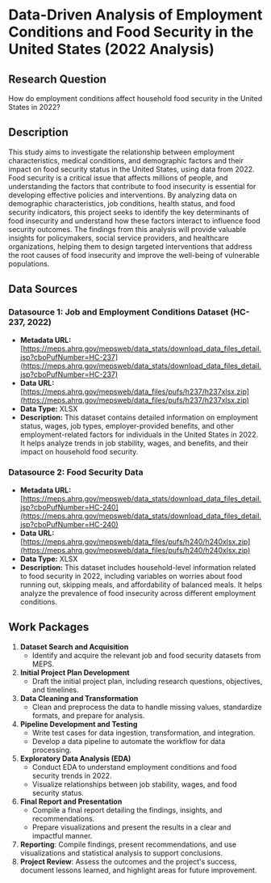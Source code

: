 # Data-Driven Analysis of Employment Conditions and Food Security in the United States (2022 Analysis)

## Research Question
How do employment conditions affect household food security in the United States in 2022?

## Description
This study aims to investigate the relationship between employment characteristics, medical conditions, and demographic factors and their impact on food security status in the United States, using data from 2022. Food security is a critical issue that affects millions of people, and understanding the factors that contribute to food insecurity is essential for developing effective policies and interventions. By analyzing data on demographic characteristics, job conditions, health status, and food security indicators, this project seeks to identify the key determinants of food insecurity and understand how these factors interact to influence food security outcomes. The findings from this analysis will provide valuable insights for policymakers, social service providers, and healthcare organizations, helping them to design targeted interventions that address the root causes of food insecurity and improve the well-being of vulnerable populations.

## Data Sources


### Datasource 1: Job and Employment Conditions Dataset (HC-237, 2022)
- **Metadata URL:** [https://meps.ahrq.gov/mepsweb/data_stats/download_data_files_detail.jsp?cboPufNumber=HC-237](https://meps.ahrq.gov/mepsweb/data_stats/download_data_files_detail.jsp?cboPufNumber=HC-237)
- **Data URL:** [https://meps.ahrq.gov/mepsweb/data_files/pufs/h237/h237xlsx.zip](https://meps.ahrq.gov/mepsweb/data_files/pufs/h237/h237xlsx.zip)
- **Data Type:** XLSX
- **Description:** This dataset contains detailed information on employment status, wages, job types, employer-provided benefits, and other employment-related factors for individuals in the United States in 2022. It helps analyze trends in job stability, wages, and benefits, and their impact on household food security.

### Datasource 2: Food Security Data
- **Metadata URL:** [https://meps.ahrq.gov/mepsweb/data_stats/download_data_files_detail.jsp?cboPufNumber=HC-240](https://meps.ahrq.gov/mepsweb/data_stats/download_data_files_detail.jsp?cboPufNumber=HC-240)
- **Data URL:** [https://meps.ahrq.gov/mepsweb/data_files/pufs/h240/h240xlsx.zip](https://meps.ahrq.gov/mepsweb/data_files/pufs/h240/h240xlsx.zip)
- **Data Type:** XLSX
- **Description:** This dataset includes household-level information related to food security in 2022, including variables on worries about food running out, skipping meals, and affordability of balanced meals. It helps analyze the prevalence of food insecurity across different employment conditions.

## Work Packages
1. **Dataset Search and Acquisition**
   - Identify and acquire the relevant job and food security datasets from MEPS.
2. **Initial Project Plan Development**
   - Draft the initial project plan, including research questions, objectives, and timelines.
3. **Data Cleaning and Transformation**
   - Clean and preprocess the data to handle missing values, standardize formats, and prepare for analysis.
4. **Pipeline Development and Testing**
   - Write test cases for data ingestion, transformation, and integration.
   - Develop a data pipeline to automate the workflow for data processing.
5. **Exploratory Data Analysis (EDA)**
   - Conduct EDA to understand employment conditions and food security trends in 2022.
   - Visualize relationships between job stability, wages, and food security status.
6. **Final Report and Presentation**
   - Compile a final report detailing the findings, insights, and recommendations.
   - Prepare visualizations and present the results in a clear and impactful manner.
8. **Reporting**: Compile findings, present recommendations, and use visualizations and statistical analysis to support conclusions.
9. **Project Review**: Assess the outcomes and the project's success, document lessons learned, and highlight areas for future improvement.
